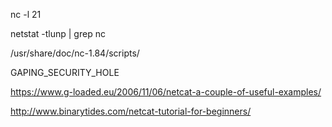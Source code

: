 nc -l 21

netstat -tlunp | grep nc

/usr/share/doc/nc-1.84/scripts/

GAPING_SECURITY_HOLE

https://www.g-loaded.eu/2006/11/06/netcat-a-couple-of-useful-examples/

http://www.binarytides.com/netcat-tutorial-for-beginners/
